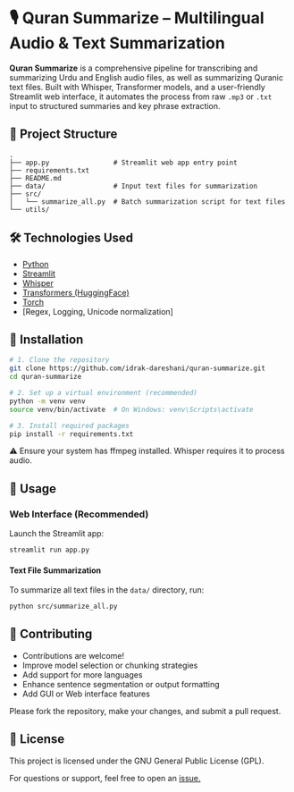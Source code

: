 # 🎙️ Quran Summarize – Multilingual Audio & Text Summarization

**Quran Summarize** is a comprehensive pipeline for transcribing and summarizing Urdu and English audio files, as well as summarizing Quranic text files. Built with Whisper, Transformer models, and a user-friendly Streamlit web interface, it automates the process from raw `.mp3` or `.txt` input to structured summaries and key phrase extraction.

## 📁 Project Structure

```
.
├── app.py                # Streamlit web app entry point
├── requirements.txt
├── README.md
├── data/                 # Input text files for summarization
├── src/
│   └── summarize_all.py  # Batch summarization script for text files
└── utils/
```

## 🛠 Technologies Used

- [Python](https://www.python.org/)
- [Streamlit](https://streamlit.io/)
- [Whisper](https://github.com/openai/whisper)
- [Transformers (HuggingFace)](https://huggingface.co/docs/transformers/)
- [Torch](https://pytorch.org/)
- [Regex, Logging, Unicode normalization]

## 🧰 Installation

```bash
# 1. Clone the repository
git clone https://github.com/idrak-dareshani/quran-summarize.git
cd quran-summarize
```

```bash
# 2. Set up a virtual environment (recommended)
python -m venv venv
source venv/bin/activate  # On Windows: venv\Scripts\activate
```

```bash
# 3. Install required packages
pip install -r requirements.txt
```
⚠️ Ensure your system has ffmpeg installed. Whisper requires it to process audio.

## 🚀 Usage

### Web Interface (Recommended)

Launch the Streamlit app:

```bash
streamlit run app.py
```

#### Text File Summarization

To summarize all text files in the `data/` directory, run:

```bash
python src/summarize_all.py
```

## 🤝 Contributing

* Contributions are welcome!
* Improve model selection or chunking strategies
* Add support for more languages
* Enhance sentence segmentation or output formatting
* Add GUI or Web interface features

Please fork the repository, make your changes, and submit a pull request.

## 📄 License

This project is licensed under the GNU General Public License (GPL).

For questions or support, feel free to open an [issue.](https://github.com/idrak-dareshani/quran-summarize/issues)